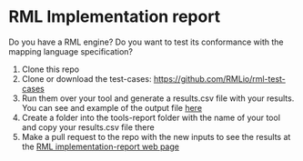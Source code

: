 # RML Implementation report 

Do you have a RML engine? Do you want to test its conformance with the mapping language specification?

1. Clone this repo
2. Clone or download the test-cases: https://github.com/RMLio/rml-test-cases
3. Run them over your tool and generate a results.csv file with your results. You can see and example of the output file [here](https://github.com/RMLio/rml-implementation-report/blob/master/output/rmlmapper/results.csv)
4. Create a folder into the tools-report folder with the name of your tool and copy your results.csv file there
5. Make a pull request to the repo with the new inputs to see the results at the [RML implementation-report web page](http://rml.io/implementation-report/)
